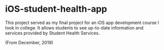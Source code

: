 # iOS-student-health-app

This project served as my final project for an iOS app development course I took in college. It allows students to see up-to-date information and services provided by Student Health Services.

(From December, 2019)
